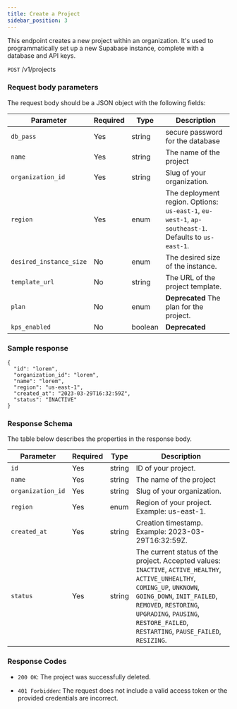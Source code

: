 ```yaml
---
title: Create a Project
sidebar_position: 3
---
```


This endpoint creates a new project within an organization. It's used to programmatically set up a new Supabase instance, complete with a database and API keys.

```POST```  /v1/projects

### Request body parameters
The request body should be a JSON object with the following fields:

|Parameter|Required|Type|Description|
|---------|--------|-----|-----------|
|```db_pass```| Yes | string| secure password for the database
|```name```| Yes | string| The name of the project
|```organization_id```| Yes | string| Slug of your organization.
|```region```| Yes | enum| The deployment region. Options: `us-east-1`, `eu-west-1`, `ap-southeast-1`. Defaults to `us-east-1`.
|```desired_instance_size```| No | enum| The desired size of the instance.
|```template_url```| No | string| The URL of the project template.
|```plan```| No | enum| **Deprecated** The plan for the project.
|```kps_enabled```| No | boolean| **Deprecated**


### Sample response

```
{
  "id": "lorem",
  "organization_id": "lorem",
  "name": "lorem",
  "region": "us-east-1",
  "created_at": "2023-03-29T16:32:59Z",
  "status": "INACTIVE"
}
```


### Response Schema
The table below describes the properties in the response body.

|Parameter|Required|Type|Description|
|---------|--------|-----|-----------|
|```id```| Yes | string| ID of your project. 
|```name```| Yes | string| The name of the project
|```organization_id```| Yes | string| Slug of your organization.
|```region```| Yes | enum| Region of your project. Example: us-east-1.
|```created_at```| Yes | string| Creation timestamp. Example: 2023-03-29T16:32:59Z.
|```status```| Yes | string|The current status of the project. Accepted values: ```INACTIVE```, ```ACTIVE_HEALTHY```, ```ACTIVE_UNHEALTHY```, ```COMING_UP```, ```UNKNOWN```, ```GOING_DOWN```, ```INIT_FAILED```, ```REMOVED```, ```RESTORING```, ```UPGRADING```, ```PAUSING```, ```RESTORE_FAILED```, ```RESTARTING```, ```PAUSE_FAILED```, ```RESIZING```.


### Response Codes
- ```200 OK```: The project was successfully deleted.

- ```401 Forbidden```: The request does not include a valid access token or the provided credentials are incorrect.